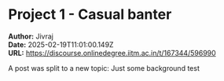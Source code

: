 # Project 1 - Casual banter

**Author:** Jivraj  
**Date:** 2025-02-19T11:01:00.149Z  
**URL:** https://discourse.onlinedegree.iitm.ac.in/t/167344/596990

A post was split to a new topic: Just some background test
